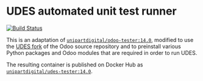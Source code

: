 # UDES automated unit test runner

[![Build Status](https://travis-ci.org/unipartdigital/udes-tester.svg?branch=14.0)](https://travis-ci.org/unipartdigital/udes-tester)

This is an adaptation of
[`unipartdigital/odoo-tester:14.0`](https://github.com/unipartdigital/odoo-tester),
modified to use the [UDES fork](https://github.com/unipartdigital/odoo/tree/udes-14.0)
of the Odoo source repository and to preinstall various Python
packages and Odoo modules that are required in order to run UDES.

The resulting container is published on Docker Hub as
[`unipartdigital/udes-tester:14.0`](https://hub.docker.com/r/unipartdigital/udes-tester/).
